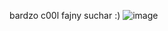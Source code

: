 bardzo c00l fajny suchar :)
![image](https://github.com/zuzawie/skills-introduction-to-github/assets/169894757/7aa6332f-c1b7-4b10-ad43-0b3eb3d905c8)
